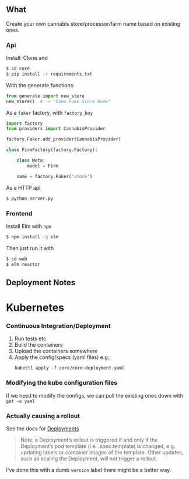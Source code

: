 ## What

Create your own cannabis store/processor/farm name based on existing ones.

### Api

Install:
Clone and

```bash
$ cd core
$ pip install -r requirements.txt
```

With the generate functions:

```python
from generate import new_store
new_store()  # -> "Some Fake Store Name"

```

As a `faker` factory, with `factory_boy`

```python
import factory
from providers import CannabisProvider

factory.Faker.add_provider(CannabisProvider)

class FirmFactory(factory.Factory):

    class Meta:
        model = Firm

    name = factory.Faker('store')
```

As a HTTP api

```bash
$ python server.py
```

### Frontend

Install Elm with `npm`

```bash
$ npm install -g elm
```

Then just run it with

```bash
$ cd web
$ elm reactor
```

## Deployment Notes

# Kubernetes

### Continuous Integration/Deployment

1. Run tests etc
2. Build the containers
3. Upload the containers somewhere
4. Apply the config/specs (yaml files) e.g.,
   ```
   kubectl apply -f core/core-deployment.yaml
   ```

### Modifying the kube configuration files

If we need to modify the configs, we can pull the existing ones down with `get -o yaml`

### Actually causing a rollout

See the docs for [Deployments](http://kubernetes.io/docs/user-guide/deployments/)

> Note: a Deployment’s rollout is triggered if and only if the Deployment’s pod template (i.e. .spec.template) is changed, e.g. updating labels or container images of the template. Other updates, such as scaling the Deployment, will not trigger a rollout.

I've done this with a dumb `version` label there might be a better way.
